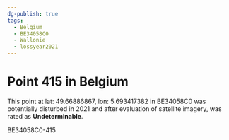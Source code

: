 ```yaml
---
dg-publish: true
tags:
  - Belgium
  - BE34058C0
  - Wallonie
  - lossyear2021
---
```


# Point 415 in Belgium

This point at lat: 49.66886867, lon: 5.693417382 in BE34058C0 was potentially disturbed in 2021 and after evaluation of satellite imagery, was rated as **Undeterminable**.



BE34058C0-415